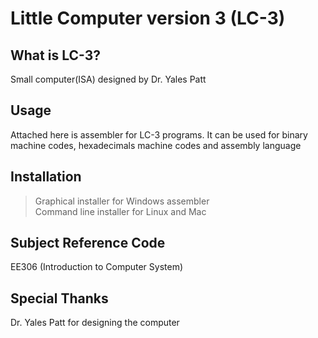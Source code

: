 # Little Computer version 3 (LC-3)  

## What is LC-3?  
Small computer(ISA) designed by Dr. Yales Patt  

## Usage  
Attached here is assembler for LC-3 programs. It can be used for binary machine codes, hexadecimals machine codes and assembly language  

## Installation  
> Graphical installer for Windows assembler  
> Command line installer for Linux and Mac  

## Subject Reference Code  
EE306 (Introduction to Computer System)  

## Special Thanks  
Dr. Yales Patt for designing the computer  